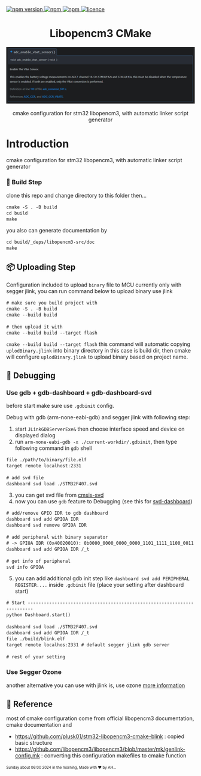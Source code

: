 <p >
  <a href="">
    <img alt="npm version" src="https://badgen.net/github/commits/ahsanu123/learnRepo/">
  </a>
  <a href="">
    <img alt="npm" src="https://badgen.net/github/contributors/ahsanu123/learnRepo/">
  </a>
  <a href="">
    <img alt="npm" src="https://badgen.net/github/branches/ahsanu123/learnRepo/">
  </a>
  <a href="https://github.com/ahsanu123/erpPlanner/blob/main/LICENSE">
    <img alt="licence" src="https://badgen.net/github/license/ahsanu123/learnRepo/">
  </a>
</p>

<h1 align="center">Libopencm3 CMake</h1>
<p align="center">  
   <img src="./resource/vbat.png" alt="vbat">
</p>
<p align="center">cmake configuration for stm32 libopencm3, with automatic linker script generator</p>



# Introduction 

cmake configuration for stm32 libopencm3, with automatic linker script generator

### 🔨 Build Step
clone this repo and change directory to this folder then...
```shell
cmake -S . -B build
cd build
make
```

you also can generate documentation by

```shell
cd build/_deps/libopencm3-src/doc
make
```

## 📦 Uploading Step

Configuration included to upload `binary` file to MCU currently only with segger jlink, you can run command 
below to upload binary use jlink
```shell
# make sure you build project with
cmake -S . -B build
cmake --build build 

# then upload it with
cmake --build build --target flash
```
`cmake --build build --target flash` this command will automatic copying `uplodBinary.jlink` into 
binary directory in this case is build dir, then cmake will configure `uplodBinary.jlink` to upload 
binary based on project name.

## 🐛 Debugging 

### Use gdb + gdb-dashboard + gdb-dashboard-svd 

before start make sure use `.gdbinit` config.

Debug with gdb (arm-none-eabi-gdb) and segger jlink with following step: 
1. start `JLinkGDBServerExe&` then choose interface speed and device on displayed dialog
2. run `arm-none-eabi-gdb -x ./current-workdir/.gdbinit`, then type following command in `gdb` shell
  ```shell
  file ./path/to/binary/file.elf
  target remote localhost:2331

  # add svd file 
  dashboard svd load ./STM32F407.svd
  ```
3. you can get svd file from [cmsis-svd](https://github.com/cmsis-svd/cmsis-svd-data/tree/main/data)
4. now you can use `gdb` feature to Debugging (see this for [svd-dashboard](https://github.com/ccalmels/gdb-dashboard-svd/tree/main?tab=readme-ov-file))
  ```shell
  # add/remove GPIO IDR to gdb dashboard
  dashboard svd add GPIOA IDR
  dashboard svd remove GPIOA IDR

  # add peripheral with binary separator
  # -> GPIOA IDR (0x40020010): 0b0000_0000_0000_0000_1101_1111_1100_0011
  dashboard svd add GPIOA IDR /_t

  # get info of peripheral
  svd info GPIOA
  
  ```

5. you can add additional gdb init step like `dashboard svd add PERIPHERAL REGISTER....` inside `.gdbinit` file (place your setting after dashboard start)

  ```shell
  # Start ------------------------------------------------------------------------
  python Dashboard.start()

  dashboard svd load ./STM32F407.svd
  dashboard svd add GPIOA IDR /_t
  file ./build/blink.elf
  target remote localhos:2331 # default segger jlink gdb server

  # rest of your setting
  ```

### Use Segger Ozone

another alternative you can use with jlink is, use ozone [more information](https://www.segger.com/products/development-tools/ozone-j-link-debugger/)

## 📖 Reference 

most of cmake configuration come from official libopencm3 documentation, cmake documentation and
- https://github.com/plusk01/stm32-libopencm3-cmake-blink : copied basic structure
- https://github.com/libopencm3/libopencm3/blob/master/mk/genlink-config.mk : converting this configuration makefiles to cmake function


<sub><sup> Sunday about 06:00 2024 in the morning, Made with ♥️ by AH...</sup></sub>
